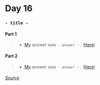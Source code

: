 
# Day 16
### `- title -`
#### Part 1
> - [My](https://github.com/flloschy) answer was `- answer -` . ([Here](https://github.com/flloschy/AdventOfCode/blob/main/2022/Day16/a.py))

#### Part 2
> - [My](https://github.com/flloschy) answer was `- answer -` . ([Here](https://github.com/flloschy/AdventOfCode/blob/main/2022/Day16/b.py))

###### [Source](https://adventofcode.com/2022/day/16)
